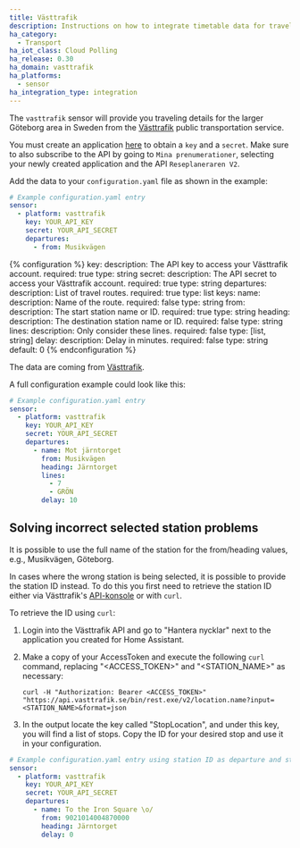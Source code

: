 ```yaml
---
title: Västtrafik
description: Instructions on how to integrate timetable data for traveling in Sweden within Home Assistant.
ha_category:
  - Transport
ha_iot_class: Cloud Polling
ha_release: 0.30
ha_domain: vasttrafik
ha_platforms:
  - sensor
ha_integration_type: integration
---
```


The `vasttrafik` sensor will provide you traveling details for the larger Göteborg area in Sweden from the [Västtrafik](https://vasttrafik.se/) public transportation service.

You must create an application [here](https://developer.vasttrafik.se/portal/#/applications) to obtain a `key` and a `secret`. Make sure to also subscribe to the API by going to `Mina prenumerationer`, selecting your newly created application and the API `Reseplaneraren V2`.

Add the data to your `configuration.yaml` file as shown in the example:

```yaml
# Example configuration.yaml entry
sensor:
  - platform: vasttrafik
    key: YOUR_API_KEY
    secret: YOUR_API_SECRET
    departures:
      - from: Musikvägen
```

{% configuration %}
key:
  description: The API key to access your Västtrafik account.
  required: true
  type: string
secret:
  description: The API secret to access your Västtrafik account.
  required: true
  type: string
departures:
  description: List of travel routes.
  required: true
  type: list
  keys:
    name:
      description: Name of the route.
      required: false
      type: string
    from:
      description: The start station name or ID.
      required: true
      type: string
    heading:
      description: The destination station name or ID.
      required: false
      type: string
    lines:
      description: Only consider these lines.
      required: false
      type: [list, string]
    delay:
      description: Delay in minutes.
      required: false
      type: string
      default: 0
{% endconfiguration %}

The data are coming from [Västtrafik](https://vasttrafik.se/).

A full configuration example could look like this:

```yaml
# Example configuration.yaml entry
sensor:
  - platform: vasttrafik
    key: YOUR_API_KEY
    secret: YOUR_API_SECRET
    departures:
      - name: Mot järntorget
        from: Musikvägen
        heading: Järntorget
        lines:
          - 7
          - GRÖN
        delay: 10
```

## Solving incorrect selected station problems

It is possible to use the full name of the station for the from/heading values, e.g., Musikvägen, Göteborg.

In cases where the wrong station is being selected, it is possible to provide the station ID instead. To do this you first need to retrieve the station ID either via Västtrafik's [API-konsole](https://developer.vasttrafik.se/portal/#/api/Reseplaneraren/v2/landerss) or with `curl`.

To retrieve the ID using `curl`:

1. Login into the Västtrafik API and go to "Hantera nycklar" next to the application you created for Home Assistant.
2. Make a copy of your AccessToken and execute the following `curl` command, replacing "<ACCESS_TOKEN>" and "<STATION_NAME>" as necessary:

   ```shell
   curl -H "Authorization: Bearer <ACCESS_TOKEN>" "https://api.vasttrafik.se/bin/rest.exe/v2/location.name?input=<STATION_NAME>&format=json
   ```

3. In the output locate the key called "StopLocation", and under this key, you will find a list of stops. Copy the ID for your desired stop and use it in your configuration.

```yaml
# Example configuration.yaml entry using station ID as departure and station name as destination
sensor:
  - platform: vasttrafik
    key: YOUR_API_KEY
    secret: YOUR_API_SECRET
    departures:
      - name: To the Iron Square \o/
        from: 9021014004870000
        heading: Järntorget
        delay: 0
```
